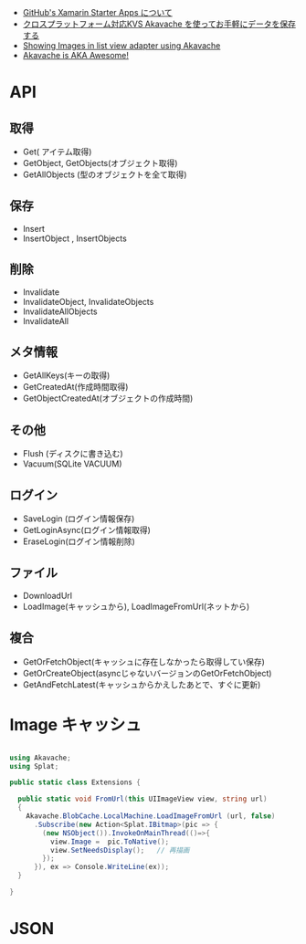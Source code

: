 - [GitHub's Xamarin Starter Apps について](http://blog.amay077.net/blog/2013/12/22/about-githubs-xamarin-starter-apps/)
- [クロスプラットフォーム対応KVS Akavache を使ってお手軽にデータを保存する](http://qiita.com/amay077/items/356ad0028b7e6fbf089f)
- [Showing Images in list view adapter using Akavache](http://stackoverflow.com/questions/27425301/showing-images-in-list-view-adapter-using-akavache)
- [Akavache is AKA Awesome! ](https://codemilltech.com/akavache-is-aka-awesome/)

# API

## 取得

- Get( アイテム取得)
- GetObject, GetObjects(オブジェクト取得)
- GetAllObjects (型のオブジェクトを全て取得)

## 保存

- Insert
- InsertObject , InsertObjects

## 削除

- Invalidate
- InvalidateObject, InvalidateObjects
- InvalidateAllObjects
- InvalidateAll

## メタ情報

- GetAllKeys(キーの取得)
- GetCreatedAt(作成時間取得)
- GetObjectCreatedAt(オブジェクトの作成時間)

## その他

- Flush (ディスクに書き込む)
- Vacuum(SQLite VACUUM)

## ログイン

- SaveLogin (ログイン情報保存)
- GetLoginAsync(ログイン情報取得)
- EraseLogin(ログイン情報削除)


## ファイル

- DownloadUrl
- LoadImage(キャッシュから), LoadImageFromUrl(ネットから)

## 複合

-  GetOrFetchObject(キャッシュに存在しなかったら取得してい保存)
-  GetOrCreateObject(asyncじゃないバージョンのGetOrFetchObject)
-  GetAndFetchLatest(キャッシュからかえしたあとで、すぐに更新)

# Image キャッシュ

~~~csharp

using Akavache;
using Splat;

public static class Extensions {

  public static void FromUrl(this UIImageView view, string url)
  {
    Akavache.BlobCache.LocalMachine.LoadImageFromUrl (url, false)
      .Subscribe(new Action<Splat.IBitmap>(pic => {
        (new NSObject()).InvokeOnMainThread(()=>{
          view.Image =  pic.ToNative();
          view.SetNeedsDisplay();	// 再描画
        });
      }), ex => Console.WriteLine(ex));
  }

}
~~~

# JSON
